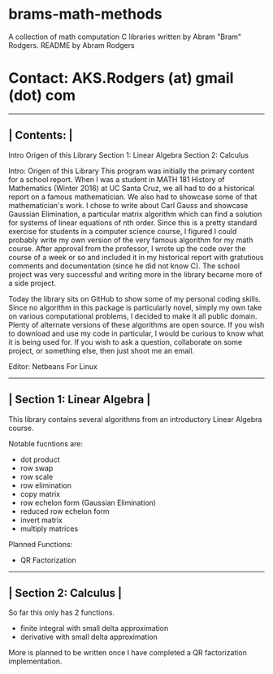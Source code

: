 # brams-math-methods
A collection of math computation C libraries written by Abram "Bram" Rodgers.
README by Abram Rodgers
# Contact: AKS.Rodgers (at) gmail (dot) com
-------------
| Contents: |
-------------
Intro Origen of this Library
Section 1: Linear Algebra
Section 2: Calculus

Intro: Origen of this Library
This program was initially the primary content for a school report. When I was a student in MATH 181 History of Mathematics (Winter 2016) at UC Santa Cruz, we all had to do a historical report on a famous mathematician. We also had to showcase some of that mathematician's work. I chose to write about Carl Gauss and showcase Gaussian Elimination, a particular matrix algorithm which can find a solution for systems of linear equations of nth order. Since this is a pretty standard exercise for students in a computer science course, I figured I could probably write my own version of the very famous algorithm for my math course. After approval from the professor, I wrote up the code over the course of a week or so and included it in my historical report with gratutious comments and documentation (since he did not know C). The school project was very successful and writing more in the library became more of a side project.

Today the library sits on GitHub to show some of my personal coding skills. Since no algorithm in this package is particularly novel, simply my own take on various computational problems, I decided to make it all public domain. Plenty of alternate versions of these algorithms are open source. If you wish to download and use my code in particular, I would be curious to know what it is being used for. If you wish to ask a question, collaborate on some project, or something else, then just shoot me an email.

Editor: Netbeans For Linux

-----------------------------
| Section 1: Linear Algebra |
-----------------------------
This library contains several algorithms from an introductory Linear Algebra course.

Notable fucntions are:
- dot product
- row swap
- row scale
- row elimination
- copy matrix
- row echelon form (Gaussian Elimination)
- reduced row echelon form
- invert matrix
- multiply matrices

Planned Functions:
- QR Factorization

-----------------------
| Section 2: Calculus |
-----------------------
So far this only has 2 functions.
- finite integral with small delta approximation
- derivative with small delta approximation

More is planned to be written once I have completed a QR factorization implementation.
